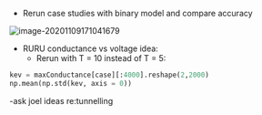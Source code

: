 - Rerun case studies with binary model and compare accuracy

![image-20201109171041679](C:\Users\61424\AppData\Roaming\Typora\typora-user-images\image-20201109171041679.png)

- RURU conductance vs voltage idea:
  - Rerun with T = 10 instead of T = 5:

```python
kev = maxConductance[case][:4000].reshape(2,2000)
np.mean(np.std(kev, axis = 0))
```

-ask joel ideas re:tunnelling 